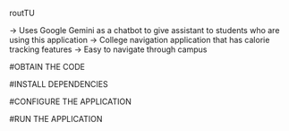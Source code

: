 r o u t T U 

-> Uses Google Gemini as a chatbot to give assistant to students who are using this application
-> College navigation application that has calorie tracking features
-> Easy to navigate through campus


#OBTAIN THE CODE



#INSTALL DEPENDENCIES



#CONFIGURE THE APPLICATION



#RUN THE APPLICATION
 
 
